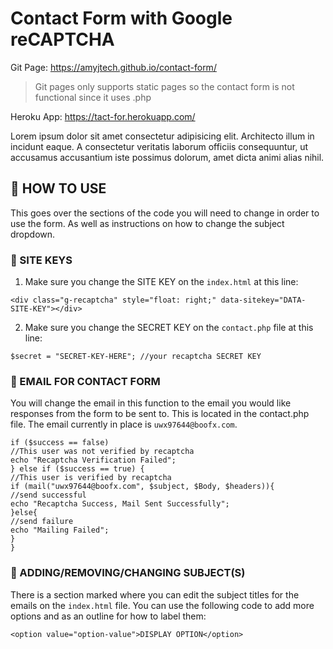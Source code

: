 # Contact Form with Google reCAPTCHA

Git Page: https://amyjtech.github.io/contact-form/

> Git pages only supports static pages so the contact form is not functional since it uses .php

Heroku App: https://tact-for.herokuapp.com/

Lorem ipsum dolor sit amet consectetur adipisicing elit. Architecto illum in incidunt eaque. A consectetur veritatis laborum officiis consequuntur, ut accusamus accusantium iste possimus dolorum, amet dicta animi alias nihil.

## 📝 HOW TO USE

This goes over the sections of the code you will need to change in order to use the form. As well as instructions on how to change the subject dropdown.

### 🔑 SITE KEYS

1.  Make sure you change the SITE KEY on the `index.html` at this line:

`<div class="g-recaptcha" style="float: right;" data-sitekey="DATA-SITE-KEY"></div>`

2.  Make sure you change the SECRET KEY on the `contact.php` file at this line:

`$secret = "SECRET-KEY-HERE"; //your recaptcha SECRET KEY`

### 📧 EMAIL FOR CONTACT FORM

You will change the email in this function to the email you would like responses from the form to be sent to. This is located in the contact.php file. The email currently in place is `uwx97644@boofx.com`.

    if ($success == false)
    //This user was not verified by recaptcha
    echo "Recaptcha Verification Failed";
    } else if ($success == true) {
    //This user is verified by recaptcha
    if (mail("uwx97644@boofx.com", $subject, $Body, $headers)){
    //send successful
    echo "Recaptcha Success, Mail Sent Successfully";
    }else{
    //send failure
    echo "Mailing Failed";
    }
    }

### 🔁 ADDING/REMOVING/CHANGING SUBJECT(S)

There is a section marked where you can edit the subject titles for the emails on the `index.html` file. You can use the following code to add more options and as an outline for how to label them:

`<option value="option-value">DISPLAY OPTION</option>`
